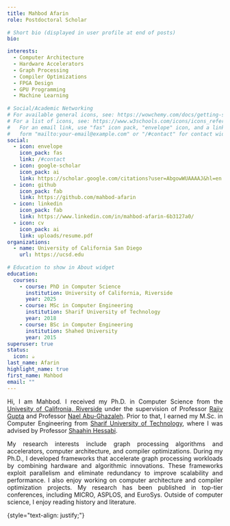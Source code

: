 ```yaml
---
title: Mahbod Afarin
role: Postdoctoral Scholar
  
# Short bio (displayed in user profile at end of posts)
bio:

interests:
  - Computer Architecture
  - Hardware Accelerators
  - Graph Processing 
  - Compiler Optimizations
  - FPGA Design
  - GPU Programming
  - Machine Learning
  
# Social/Academic Networking
# For available general icons, see: https://wowchemy.com/docs/getting-started/page-builder/#icons
# For a list of icons, see: https://www.w3schools.com/icons/icons_reference.asp
#   For an email link, use "fas" icon pack, "envelope" icon, and a link in the
#   form "mailto:your-email@example.com" or "/#contact" for contact widget.
social:
  - icon: envelope
    icon_pack: fas
    link: /#contact
  - icon: google-scholar
    icon_pack: ai
    link: https://scholar.google.com/citations?user=AbgowWUAAAAJ&hl=en
  - icon: github
    icon_pack: fab
    link: https://github.com/mahbod-afarin
  - icon: linkedin
    icon_pack: fab
    link: https://www.linkedin.com/in/mahbod-afarin-6b3127a0/
  - icon: cv
    icon_pack: ai
    link: uploads/resume.pdf
organizations:
  - name: University of California San Diego
    url: https://ucsd.edu
    
# Education to show in About widget
education:
  courses:
    - course: PhD in Computer Science
      institution: University of California, Riverside
      year: 2025
    - course: MSc in Computer Engineering
      institution: Sharif University of Technology
      year: 2018
    - course: BSc in Computer Engineering
      institution: Shahed University
      year: 2015
superuser: true
status:
  icon: ☕️
last_name: Afarin
highlight_name: true
first_name: Mahbod
email: ""
---
```


<div style="text-align: justify;">

Hi, I am Mahbod. I received my Ph.D. in Computer Science from the [Univesity of Califronia, Riverside](https://www1.cs.ucr.edu/) under the supervision of Professor [Rajiv Gupta](http://www.cs.ucr.edu/~gupta/) and Professor [Nael Abu-Ghazaleh](https://www.cs.ucr.edu/~nael/). Prior to that, I earned my M.Sc. in Computer Engineering from [Sharif University of Technology](https://en.sharif.edu/), where I was advised by Professor [Shaahin Hessabi](https://sharif.edu/~hessabi/). 

My research interests include graph processing algorithms and accelerators, computer architecture, and compiler optimizations. During my Ph.D., I developed frameworks that accelerate graph processing workloads by combining hardware and algorithmic innovations. These frameworks exploit parallelism and eliminate redundancy to improve scalability and performance. I also enjoy working on computer architecture and compiler optimization projects. My research has been published in top-tier conferences, including MICRO, ASPLOS, and EuroSys. Outside of computer science, I enjoy reading history and literature.

<!-- During my PhD, I am working on the [GRASP](http://grasp.cs.ucr.edu/) project in the Computer Architecture and Programming Systems (GRASP) Lab.
 -->

 <!-- {{< icon name="graduation-cap" pack="fas" >}} {{< staticref "phd_thesis/" "newtab" >}} PhD Thesis {{< /staticref >}}|
 {{< icon name="book-reader" pack="fas" >}} {{< staticref "uploads/research_statement.pdf" "newtab" >}} Research Statement {{< /staticref >}} |
{{< icon name="adversal" pack="fab" >}} {{< staticref "https://instant.1point3acres.com/thread/890304" "newtab" >}} 招生 {{< /staticref >}} | -->

{style="text-align: justify;"}
